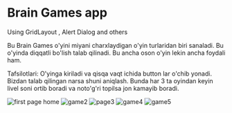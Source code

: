 # Brain Games app

Using GridLayout , Alert Dialog and others

Bu Brain Games o'yini miyani charxlaydigan o'yin turlaridan biri sanaladi. Bu o'yinda diqqatli bo'lish talab qilinadi.
Bu ancha oson o'yin lekin ancha foydali ham.

Tafsilotlari: 
 O'yinga kiriladi va qisqa vaqt ichida button lar o'chib yonadi. Bizdan talab qilingan narsa shuni aniqlash. Bunda har 3 ta oyindan keyin livel soni ortib boradi va noto'g'ri topilsa jon kamayib boradi.
 
![first page home](https://user-images.githubusercontent.com/82223231/133760635-1c1ed005-63a6-40f3-8ae7-f707a3966d35.jpg)
![game2](https://user-images.githubusercontent.com/82223231/133762223-7482ee6b-1001-462f-a7ef-9525c768e144.jpg)
![page3](https://user-images.githubusercontent.com/82223231/133762315-e8141785-ace3-4202-8896-27c2eff4814c.jpg)
![game4](https://user-images.githubusercontent.com/82223231/133762404-0389b377-8ca6-484e-bdac-26c785d767bc.jpg)
![game5](https://user-images.githubusercontent.com/82223231/133762528-a0696656-1919-4f5c-ac4a-f2c4e780f58d.jpg)




